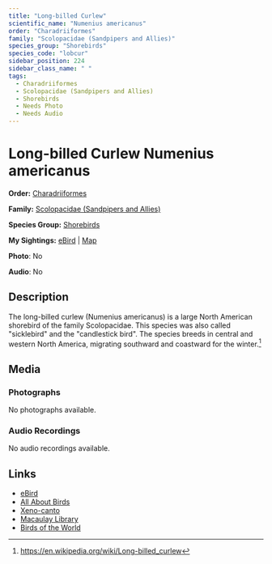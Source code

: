 ```yaml
---
title: "Long-billed Curlew"
scientific_name: "Numenius americanus"
order: "Charadriiformes"
family: "Scolopacidae (Sandpipers and Allies)"
species_group: "Shorebirds"
species_code: "lobcur"
sidebar_position: 224
sidebar_class_name: " "
tags: 
  - Charadriiformes
  - Scolopacidae (Sandpipers and Allies)
  - Shorebirds
  - Needs Photo
  - Needs Audio
---
```


# Long-billed Curlew <span className='sci_name'>Numenius americanus</span>

**Order:** [Charadriiformes](/tags/charadriiformes)

**Family:** [Scolopacidae (Sandpipers and Allies)](/tags/scolopacidae-sandpipers-and-allies)

**Species Group:** [Shorebirds](/tags/shorebirds)

**My Sightings:** [eBird](https://ebird.org/lifelist?r=world&time=life&spp=lobcur) | [Map](/map?species_code=lobcur)

**Photo**: No 

**Audio**: No

## Description
The long-billed curlew (Numenius americanus) is a large North American shorebird of the family Scolopacidae. This species was also called "sicklebird" and the "candlestick bird". The species breeds in central and western North America, migrating southward and coastward for the winter.[^1]

[^1]: https://en.wikipedia.org/wiki/Long-billed_curlew

## Media
### Photographs
No photographs available.

### Audio Recordings
No audio recordings available.

## Links
* [eBird](https://ebird.org/species/lobcur) 
* [All About Birds](https://www.allaboutbirds.org/guide/lobcur) 
* [Xeno-canto](https://www.xeno-canto.org/species/numenius-americanus) 
* [Macaulay Library](https://search.macaulaylibrary.org/catalog?taxonCode=lobcur&sort=rating_rank_desc)
* [Birds of the World](https://birdsoftheworld.org/bow/species/lobcur)
